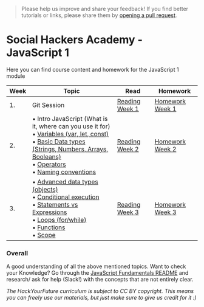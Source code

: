 > Please help us improve and share your feedback! If you find better tutorials
or links, please share them by [opening a pull request](https://github.com/HackYourFuture/JavaScript1/pulls).

# Social Hackers Academy - JavaScript 1

Here you can find course content and homework for the JavaScript 1 module

|Week|Topic|Read|Homework|
|----|-----|----|--------|
|1.|Git Session |[Reading Week 1](/Week1/README.md) | [Homework Week 1](/Week1/MAKEME.md)|
|2.|• Intro JavaScript (What is it, where can you use it for)<br>• [Variables (var, let, const)](../../../fundamentals/blob/master/fundamentals/variables.md)<br>• [Basic Data types (Strings, Numbers, Arrays, Booleans)](../../../fundamentals/blob/master/fundamentals/values.md)<br>• [Operators](../../../fundamentals/blob/master/fundamentals/operators.md)<br>• [Naming conventions](../../../fundamentals/blob/master/fundamentals/naming_conventions.md)|[Reading Week 2](/Week2/README.md)|[Homework Week 2](/Week2/MAKEME.md)|
|3.|• [Advanced data types (objects)](../../../fundamentals/blob/master/fundamentals/objects.md) <br>• [Conditional execution](../../../fundamentals/blob/master/fundamentals/conditional_execution.md) <br>• [Statements vs Expressions](../../../fundamentals/blob/master/fundamentals/statements_expressions.md)<br> • [Loops (for/while)](../../../fundamentals/blob/master/fundamentals/loops.md)<br>• [Functions](../../../fundamentals/blob/master/fundamentals/functions.md) <br>• [Scope](../../../fundamentals/blob/master/fundamentals/scope.md)|[Reading Week 3](/Week3/README.md)|[Homework Week 3](/Week3/MAKEME.md)|


### Overall
A good understanding of all the above mentioned topics. Want to check your Knowledge? Go through the [JavaScript Fundamentals README](../../../fundamentals/blob/master/README.md) and research/ ask for help (Slack!) with the concepts that are not entirely clear.


*The HackYourFuture curriculum is subject to CC BY copyright. This means you can freely use our materials, but just make sure to give us credit for it :)*
